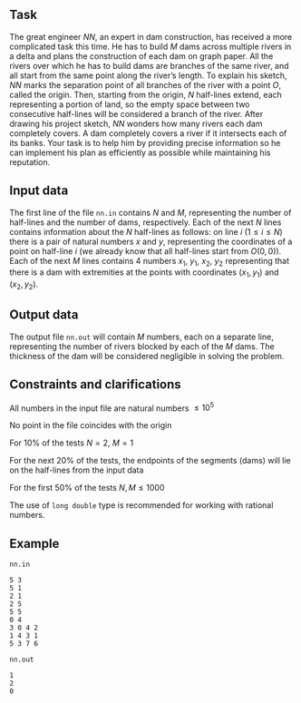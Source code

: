 ## Task

The great engineer $NN$, an expert in dam construction, has received a more complicated task this time. He has to build $M$ dams across multiple rivers in a delta and plans the construction of each dam on graph paper. All the rivers over which he has to build dams are branches of the same river, and all start from the same point along the river’s length. To explain his sketch, $NN$ marks the separation point of all branches of the river with a point $O$, called the origin. Then, starting from the origin, $N$ half-lines extend, each representing a portion of land, so the empty space between two consecutive half-lines will be considered a branch of the river. After drawing his project sketch, $NN$ wonders how many rivers each dam completely covers. A dam completely covers a river if it intersects each of its banks. Your task is to help him by providing precise information so he can implement his plan as efficiently as possible while maintaining his reputation.

## Input data

The first line of the file `nn.in` contains $N$ and $M$, representing the number of half-lines and the number of dams, respectively. Each of the next $N$ lines contains information about the $N$ half-lines as follows: on line $i$ $(1 \leq i \leq N)$ there is a pair of natural numbers $x$ and $y$, representing the coordinates of a point on half-line $i$ (we already know that all half-lines start from $O(0, 0)$). Each of the next $M$ lines contains $4$ numbers $x_1$, $y_1$, $x_2$, $y_2$ representing that there is a dam with extremities at the points with coordinates $(x_1, y_1)$ and $(x_2, y_2)$.

## Output data

The output file `nn.out` will contain $M$ numbers, each on a separate line, representing the number of rivers blocked by each of the $M$ dams. The thickness of the dam will be considered negligible in solving the problem.

## Constraints and clarifications

All numbers in the input file are natural numbers $\leq 10^5$

No point in the file coincides with the origin

For $10\%$ of the tests $N = 2$, $M = 1$

For the next $20\%$ of the tests, the endpoints of the segments (dams) will lie on the half-lines from the input data

For the first $50\%$ of the tests $N, M \leq 1000$

The use of `long double` type is recommended for working with rational numbers.

## Example

`nn.in`
```
5 3
5 1
2 1
2 5
5 5
0 4
3 0 4 2
1 4 3 1
5 3 7 6
```
`nn.out`
```
1 
2 
0 
```